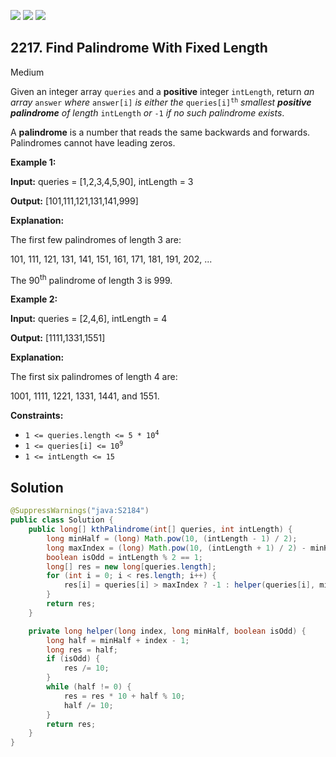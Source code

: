 [![](https://img.shields.io/github/stars/javadev/LeetCode-in-Java?label=Stars&style=flat-square)](https://github.com/javadev/LeetCode-in-Java)
[![](https://img.shields.io/github/forks/javadev/LeetCode-in-Java?label=Fork%20me%20on%20GitHub%20&style=flat-square)](https://github.com/javadev/LeetCode-in-Java/fork)
[![](https://img.shields.io/badge/-LeetCode%20in%20Kotlin-blue?style=flat-square)](https://github.com/javadev/LeetCode-in-Kotlin)

## 2217\. Find Palindrome With Fixed Length

Medium

Given an integer array `queries` and a **positive** integer `intLength`, return _an array_ `answer` _where_ `answer[i]` _is either the_ <code>queries[i]<sup>th</sup></code> _smallest **positive palindrome** of length_ `intLength` _or_ `-1` _if no such palindrome exists_.

A **palindrome** is a number that reads the same backwards and forwards. Palindromes cannot have leading zeros.

**Example 1:**

**Input:** queries = [1,2,3,4,5,90], intLength = 3

**Output:** [101,111,121,131,141,999]

**Explanation:** 

The first few palindromes of length 3 are: 

101, 111, 121, 131, 141, 151, 161, 171, 181, 191, 202, ... 

The 90<sup>th</sup> palindrome of length 3 is 999.

**Example 2:**

**Input:** queries = [2,4,6], intLength = 4

**Output:** [1111,1331,1551]

**Explanation:** 

The first six palindromes of length 4 are: 

1001, 1111, 1221, 1331, 1441, and 1551.

**Constraints:**

*   <code>1 <= queries.length <= 5 * 10<sup>4</sup></code>
*   <code>1 <= queries[i] <= 10<sup>9</sup></code>
*   `1 <= intLength <= 15`

## Solution

```java
@SuppressWarnings("java:S2184")
public class Solution {
    public long[] kthPalindrome(int[] queries, int intLength) {
        long minHalf = (long) Math.pow(10, (intLength - 1) / 2);
        long maxIndex = (long) Math.pow(10, (intLength + 1) / 2) - minHalf;
        boolean isOdd = intLength % 2 == 1;
        long[] res = new long[queries.length];
        for (int i = 0; i < res.length; i++) {
            res[i] = queries[i] > maxIndex ? -1 : helper(queries[i], minHalf, isOdd);
        }
        return res;
    }

    private long helper(long index, long minHalf, boolean isOdd) {
        long half = minHalf + index - 1;
        long res = half;
        if (isOdd) {
            res /= 10;
        }
        while (half != 0) {
            res = res * 10 + half % 10;
            half /= 10;
        }
        return res;
    }
}
```